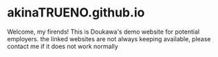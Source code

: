 # akinaTRUENO.github.io
Welcome, my firends! This is Doukawa's demo website for potential employers. the linked websites are not always keeping available, please contact me if it does not work normally
